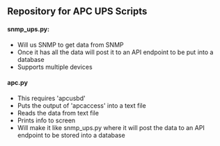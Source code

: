 ## Repository for APC UPS Scripts

#### snmp_ups.py: 
- Will us SNMP to get data from SNMP
- Once it has all the data will post it to an API endpoint to be put into a database
- Supports multiple devices

#### apc.py
- This requires 'apcusbd'
- Puts the output of 'apcaccess' into a text file
- Reads the data from text file
- Prints info to screen
- Will make it like snmp_ups.py where it will post the data to an API endpoint to be stored into a database